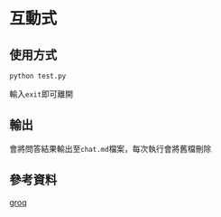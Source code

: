# 互動式

## 使用方式
```
python test.py
```

輸入`exit`即可離開

## 輸出
會將問答結果輸出至`chat.md`檔案，每次執行會將舊檔刪除

## 參考資料
[groq](https://console.groq.com/docs/quickstart)